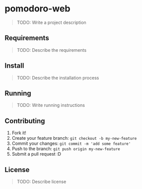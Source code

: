 # pomodoro-web

> TODO: Write a project description

## Requirements

> TODO: Describe the requirements

## Install

> TODO: Describe the installation process

## Running

> TODO: Write running instructions

## Contributing

1. Fork it!
2. Create your feature branch: `git checkout -b my-new-feature`
3. Commit your changes: `git commit -m 'add some feature'`
4. Push to the branch: `git push origin my-new-feature`
5. Submit a pull request :D

## License

> TODO: Describe license
